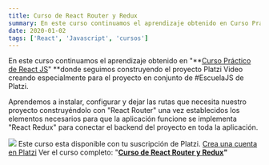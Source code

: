 ```yaml
---
title: Curso de React Router y Redux
summary: En este curso continuamos el aprendizaje obtenido en Curso Práctico de React JS
date: 2020-01-02
tags: ['React', 'Javascript', 'cursos']
---
```


En este curso continuamos el aprendizaje obtenido en "**[Curso Práctico de React JS](https://arepa.dev/curso-practico-de-react-js/)" **donde seguimos construyendo el proyecto Platzi Video creando especialmente para el proyecto en conjunto de #EscuelaJS de Platzi.

Aprendemos a instalar, configurar y dejar las rutas que necesita nuestro proyecto construyéndolo con "React Router" una vez establecidos los elementos necesarios para que la aplicación funcione se implementa "React Redux" para conectar el backend del proyecto en toda la aplicación.

![](https://s3.amazonaws.com/arepadev/2020/01/react-router-redux-platzi.jpg)
Este curso esta disponible con tu suscripción de Platzi.
[Crea una cuenta en Platzi](https://platzi.com/r/gndx/)
Ver el curso completo: "**[Curso de React Router y Redux](https://platzi.com/cursos/react-router-redux/)"**
